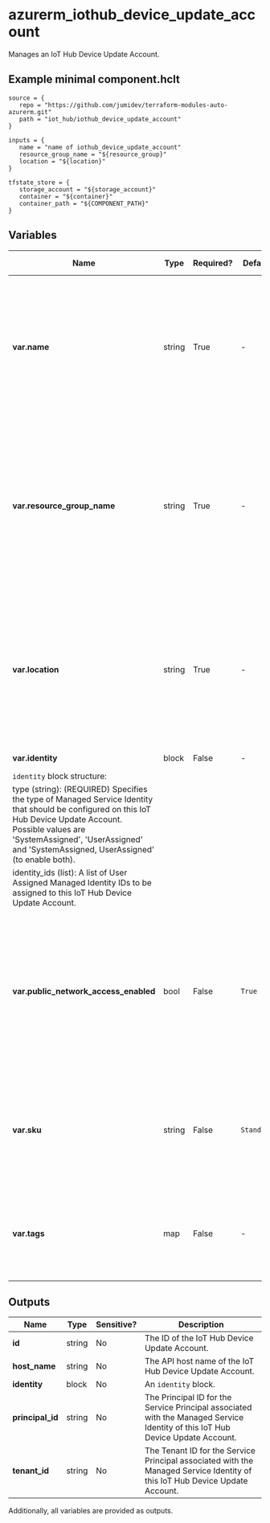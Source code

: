 # azurerm_iothub_device_update_account

Manages an IoT Hub Device Update Account.

## Example minimal component.hclt

```hcl
source = {
   repo = "https://github.com/jumidev/terraform-modules-auto-azurerm.git" 
   path = "iot_hub/iothub_device_update_account" 
}

inputs = {
   name = "name of iothub_device_update_account" 
   resource_group_name = "${resource_group}" 
   location = "${location}" 
}

tfstate_store = {
   storage_account = "${storage_account}" 
   container = "${container}" 
   container_path = "${COMPONENT_PATH}" 
}

```

## Variables

| Name | Type | Required? |  Default  |  possible values |  Description |
| ---- | ---- | --------- |  ----------- | ----------- | ----------- |
| **var.name** | string | True | -  |  -  |  Specifies the name which should be used for this IoT Hub Device Update Account. Changing this forces a new resource to be created. | 
| **var.resource_group_name** | string | True | -  |  -  |  Specifies the name of the Resource Group where the IoT Hub Device Update Account should exist. Changing this forces a new resource to be created. | 
| **var.location** | string | True | -  |  -  |  Specifies the Azure Region where the IoT Hub Device Update Account should exist. Changing this forces a new resource to be created. | 
| **var.identity** | block | False | -  |  -  |  An `identity` block. | 
| `identity` block structure: || 
|   type (string): (REQUIRED) Specifies the type of Managed Service Identity that should be configured on this IoT Hub Device Update Account. Possible values are 'SystemAssigned', 'UserAssigned' and 'SystemAssigned, UserAssigned' (to enable both). ||
|   identity_ids (list): A list of User Assigned Managed Identity IDs to be assigned to this IoT Hub Device Update Account. ||
| **var.public_network_access_enabled** | bool | False | `True`  |  `true`, `false`  |  Specifies whether the public network access is enabled for the IoT Hub Device Update Account. Possible values are `true` and `false`. Defaults to `true`. | 
| **var.sku** | string | False | `Standard`  |  `Free`, `Standard`  |  Sku of the IoT Hub Device Update Account. Possible values are `Free` and `Standard`. Defaults to `Standard`. | 
| **var.tags** | map | False | -  |  -  |  A mapping of tags which should be assigned to the IoT Hub Device Update Account. | 



## Outputs

| Name | Type | Sensitive? | Description |
| ---- | ---- | --------- | --------- |
| **id** | string | No  | The ID of the IoT Hub Device Update Account. | 
| **host_name** | string | No  | The API host name of the IoT Hub Device Update Account. | 
| **identity** | block | No  | An `identity` block. | 
| **principal_id** | string | No  | The Principal ID for the Service Principal associated with the Managed Service Identity of this IoT Hub Device Update Account. | 
| **tenant_id** | string | No  | The Tenant ID for the Service Principal associated with the Managed Service Identity of this IoT Hub Device Update Account. | 

Additionally, all variables are provided as outputs.
